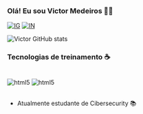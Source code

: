 ### Olá! Eu sou Victor Medeiros 👍🏼

[![IG](https://img.shields.io/badge/Instagram-E4405F?style=for-the-badge&logo=instagram&logoColor=white
)](https://www.instagram.com/djvyctor/)
[![IN](https://img.shields.io/badge/LinkedIn-0077B5?style=for-the-badge&logo=linkedin&logoColor=white
)](https://www.linkedin.com/in/victor-medeiros-2142052b9/)


![Victor GitHub stats](https://github-readme-stats.vercel.app/api?username=djvyctor&theme=tokyonight)

### Tecnologias de treinamento ☕

<div style="display: inline_block"><br/>
    <img align="center" alt="html5" src="https://img.shields.io/badge/TypeScript-007ACC?style=for-the-badge&logo=typescript&logoColor=white" />
    <img align="center" alt="html5" src="https://img.shields.io/badge/Visual_Studio_Code-0078D4?style=for-the-badge&logo=visual%20studio%20code&logoColor=white" />
</div><br/>


- Atualmente estudante de Cibersecurity 📚
